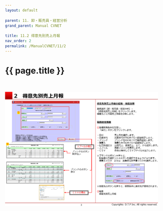 ```yaml
---
layout: default

parent: 11. 卸・販売員・経営分析
grand_parent: Manual CVNET

title: 11.2 得意先別売上月報
nav_order: 2
permalink: /ManualCVNET/11/2
---
```


# {{ page.title }} <br/><br/>

<a href="/img/OroshiHanbaiin/OH4.PNG" target="_blank">
<img src="/img/OroshiHanbaiin/OH4.PNG" alt="login image"></a>

